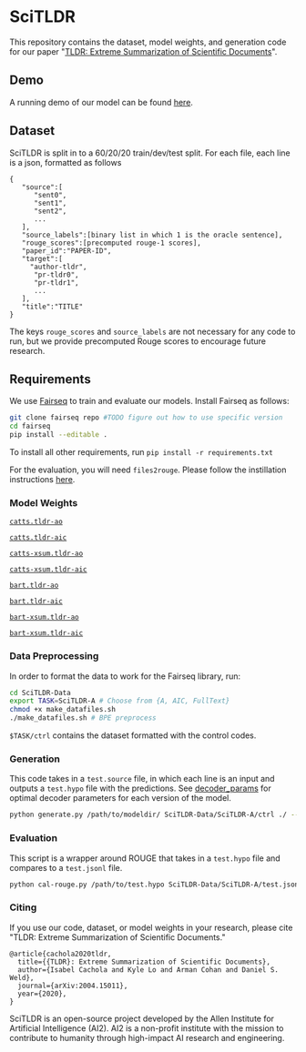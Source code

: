 # SciTLDR

This repository contains the dataset, model weights, and generation code for our paper "[TLDR: Extreme Summarization of Scientific Documents](https://arxiv.org/abs/2004.15011)". 

## Demo
A running demo of our model can be found [here](https://scitldr.apps.allenai.org).

## Dataset
SciTLDR is split in to a 60/20/20 train/dev/test split. For each file, each line is a json, formatted as follows

```
{
   "source":[
      "sent0",
      "sent1",
      "sent2",
      ...
   ],
   "source_labels":[binary list in which 1 is the oracle sentence],
   "rouge_scores":[precomputed rouge-1 scores],
   "paper_id":"PAPER-ID",
   "target":[
     "author-tldr",
      "pr-tldr0", 
      "pr-tldr1",
      ... 
   ],
   "title":"TITLE"
}
```
The keys `rouge_scores` and `source_labels` are not necessary for any code to run, but we provide precomputed Rouge scores to encourage future research. 

## Requirements
We use [Fairseq](https://fairseq.readthedocs.io) to train and evaluate our models. 
Install Fairseq as follows:
```bash
git clone fairseq repo #TODO figure out how to use specific version
cd fairseq
pip install --editable .
```

To install all other requirements, run `pip install -r requirements.txt`

For the evaluation, you will need `files2rouge`. 
Please follow the instillation instructions [here](https://github.com/pltrdy/files2rouge).

### Model Weights
[`catts.tldr-ao`](https://storage.cloud.google.com/skiff-models/scitldr/catts.tldr-ao.pt)

[`catts.tldr-aic`](https://storage.cloud.google.com/skiff-models/scitldr/catts.tldr-aic.pt)

[`catts-xsum.tldr-ao`](https://storage.cloud.google.com/skiff-models/scitldr/catts-xsum.tldr-ao.pt)

[`catts-xsum.tldr-aic`](https://storage.cloud.google.com/skiff-models/scitldr/catts-xsum.tldr-aic.pt)

[`bart.tldr-ao`](https://storage.cloud.google.com/skiff-models/scitldr/bart.tldr-ao.pt)

[`bart.tldr-aic`](https://storage.cloud.google.com/skiff-models/scitldr/bart.tldr-aic.pt)

[`bart-xsum.tldr-ao`](https://storage.cloud.google.com/skiff-models/scitldr/bart-xsum.tldr-ao.pt)

[`bart-xsum.tldr-aic`](https://storage.cloud.google.com/skiff-models/scitldr/bart-xsum.tldr-aic.pt)


### Data Preprocessing
In order to format the data to work for the Fairseq library, run:
```bash
cd SciTLDR-Data
export TASK=SciTLDR-A # Choose from {A, AIC, FullText}
chmod +x make_datafiles.sh
./make_datafiles.sh # BPE preprocess
```
`$TASK/ctrl` contains the dataset formatted with the control codes.

### Generation
This code takes in a `test.source` file, in which each line is an input and outputs a `test.hypo` file with the predictions. See [decoder_params](decoder_params.md) for optimal decoder parameters for each version of the model.
```bash
python generate.py /path/to/modeldir/ SciTLDR-Data/SciTLDR-A/ctrl ./ --beam 2 --lenpen 0.4 --test_fname test.hypo
```

### Evaluation
This script is a wrapper around ROUGE that takes in a `test.hypo` file and compares to a `test.jsonl` file.
```bash
python cal-rouge.py /path/to/test.hypo SciTLDR-Data/SciTLDR-A/test.jsonl --workers 1
```

### Citing
If you use our code, dataset, or model weights in your research, please cite "TLDR: Extreme Summarization of Scientific Documents."

```
@article{cachola2020tldr,
  title={{TLDR}: Extreme Summarization of Scientific Documents},
  author={Isabel Cachola and Kyle Lo and Arman Cohan and Daniel S. Weld},
  journal={arXiv:2004.15011},
  year={2020},
}
```

SciTLDR is an open-source project developed by the Allen Institute for Artificial Intelligence (AI2). AI2 is a non-profit institute with the mission to contribute to humanity through high-impact AI research and engineering.
